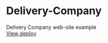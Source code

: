 # Delivery-Company
Delivery Company web-site example   
[View deploy](https://arkhipovanatoly.github.io/Delivery-Company/)
